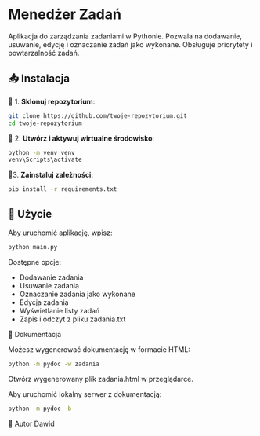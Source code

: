 # Menedżer Zadań

Aplikacja do zarządzania zadaniami w Pythonie. Pozwala na dodawanie, usuwanie, edycję i oznaczanie zadań jako wykonane. Obsługuje priorytety i powtarzalność zadań.

## 📥 Instalacja

📌 1. **Sklonuj repozytorium**:

```bash
git clone https://github.com/twoje-repozytorium.git
cd twoje-repozytorium
```

📌 2. **Utwórz i aktywuj wirtualne środowisko**:

```bash
python -m venv venv
venv\Scripts\activate 
```

📌3. **Zainstaluj zależności**:

```bash
pip install -r requirements.txt
```

## 🚀 Użycie
Aby uruchomić aplikację, wpisz:

```bash
python main.py
```
Dostępne opcje:
- Dodawanie zadania
- Usuwanie zadania
- Oznaczanie zadania jako wykonane
- Edycja zadania
- Wyświetlanie listy zadań
- Zapis i odczyt z pliku zadania.txt
  
📄 Dokumentacja

Możesz wygenerować dokumentację w formacie HTML:

```bash
python -m pydoc -w zadania
```

Otwórz wygenerowany plik zadania.html w przeglądarce.

Aby uruchomić lokalny serwer z dokumentacją:
```bash
python -m pydoc -b
```

👤 Autor
Dawid 
